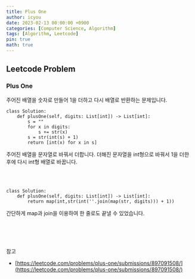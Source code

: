 ```yaml
---
title: Plus One
author: icyou
date: 2023-02-13 00:00:00 +0900
categories: [Computer Science, Algorithm]
tags: [Algorithm, Leetcode]
pin: true
math: true
---
```


## Leetcode Problem

### Plus One
주어진 배열을 숫자로 만들어 1을 더하고 다시 배열로 반환하는 문제입니다.

```
class Solution:
    def plusOne(self, digits: List[int]) -> List[int]:
        s = ""
        for x in digits:
            s += str(x)
        s = str(int(s) + 1)
        return [int(x) for x in s]
```
주어진 배열을 문자열로 바꿔서 더합니다. 더해진 문자열을 int형으로 바꿔서 1을 더한 후에 다시 int형 배열로 바꿉니다.

<br/><br/>
```
class Solution:
    def plusOne(self, digits: List[int]) -> List[int]:
        return map(int,str(int(''.join(map(str, digits))) + 1))
```
간단하게 map과 join을 이용하여 한 줄로도 끝낼 수 있었습니다.  

<br/><br/><br/><br/>
참고 
- [https://leetcode.com/problems/plus-one/submissions/897091508/](https://leetcode.com/problems/plus-one/submissions/897091508/)